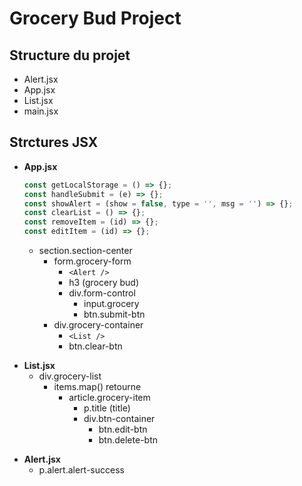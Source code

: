 # Grocery Bud Project

## Structure du projet

- Alert.jsx
- App.jsx
- List.jsx
- main.jsx

## Strctures JSX

- **App.jsx**

  ```js
  const getLocalStorage = () => {};
  const handleSubmit = (e) => {};
  const showAlert = (show = false, type = '', msg = '') => {};
  const clearList = () => {};
  const removeItem = (id) => {};
  const editItem = (id) => {};
  ```

  - section.section-center
    - form.grocery-form
      - `<Alert />`
      - h3 (grocery bud)
      - div.form-control
        - input.grocery
        - btn.submit-btn
    - div.grocery-container
      - `<List />`
      - btn.clear-btn

* **List.jsx**
  - div.grocery-list
    - items.map() retourne
      - article.grocery-item
        - p.title (title)
        - div.btn-container
          - btn.edit-btn
          - btn.delete-btn

- **Alert.jsx**
  - p.alert.alert-success

